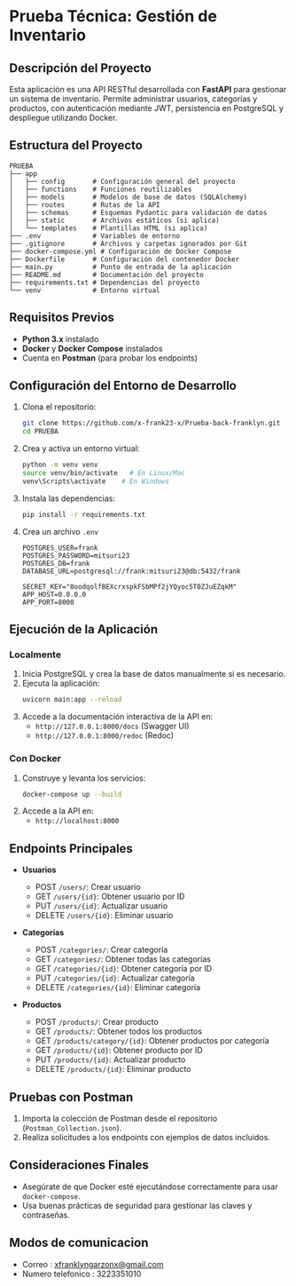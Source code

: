 # Prueba Técnica: Gestión de Inventario

## Descripción del Proyecto

Esta aplicación es una API RESTful desarrollada con **FastAPI** para gestionar un sistema de inventario. Permite administrar usuarios, categorías y productos, con autenticación mediante JWT, persistencia en PostgreSQL y despliegue utilizando Docker.

## Estructura del Proyecto

```
PRUEBA
├── app
│   ├── config       # Configuración general del proyecto
│   ├── functions    # Funciones reutilizables
│   ├── models       # Modelos de base de datos (SQLAlchemy)
│   ├── routes       # Rutas de la API
│   ├── schemas      # Esquemas Pydantic para validación de datos
│   ├── static       # Archivos estáticos (si aplica)
│   └── templates    # Plantillas HTML (si aplica)
├── .env             # Variables de entorno
├── .gitignore       # Archivos y carpetas ignorados por Git
├── docker-compose.yml # Configuración de Docker Compose
├── Dockerfile       # Configuración del contenedor Docker
├── main.py          # Punto de entrada de la aplicación
├── README.md        # Documentación del proyecto
├── requirements.txt # Dependencias del proyecto
└── venv             # Entorno virtual
```

## Requisitos Previos

- **Python 3.x** instalado
- **Docker** y **Docker Compose** instalados
- Cuenta en **Postman** (para probar los endpoints)

## Configuración del Entorno de Desarrollo

1. Clona el repositorio:
   ```bash
   git clone https://github.com/x-frank23-x/Prueba-back-franklyn.git
   cd PRUEBA
   ```
2. Crea y activa un entorno virtual:
   ```bash
   python -m venv venv
   source venv/bin/activate   # En Linux/Mac
   venv\Scripts\activate    # En Windows
   ```
3. Instala las dependencias:
   ```bash
   pip install -r requirements.txt
   ```
4. Crea un archivo `.env`

   ```env
   POSTGRES_USER=frank
   POSTGRES_PASSWORD=mitsuri23
   POSTGRES_DB=frank
   DATABASE_URL=postgresql://frank:mitsuri23@db:5432/frank

   SECRET_KEY="0oodqolfBEXcrxspkFSbMPf2jYQyoc5T0ZJuEZqkM"
   APP_HOST=0.0.0.0
   APP_PORT=8000
   ```

## Ejecución de la Aplicación

### Localmente

1. Inicia PostgreSQL y crea la base de datos manualmente si es necesario.
2. Ejecuta la aplicación:
   ```bash
   uvicorn main:app --reload
   ```
3. Accede a la documentación interactiva de la API en:
   - `http://127.0.0.1:8000/docs` (Swagger UI)
   - `http://127.0.0.1:8000/redoc` (Redoc)

### Con Docker

1. Construye y levanta los servicios:
   ```bash
   docker-compose up --build
   ```
2. Accede a la API en:
   - `http://localhost:8000`

## Endpoints Principales

- **Usuarios**

  - POST `/users/`: Crear usuario
  - GET `/users/{id}`: Obtener usuario por ID
  - PUT `/users/{id}`: Actualizar usuario
  - DELETE `/users/{id}`: Eliminar usuario

- **Categorías**

  - POST `/categories/`: Crear categoría
  - GET `/categories/`: Obtener todas las categorías
  - GET `/categories/{id}`: Obtener categoría por ID
  - PUT `/categories/{id}`: Actualizar categoría
  - DELETE `/categories/{id}`: Eliminar categoría

- **Productos**
  - POST `/products/`: Crear producto
  - GET `/products/`: Obtener todos los productos
  - GET `/products/category/{id}`: Obtener productos por categoría
  - GET `/products/{id}`: Obtener producto por ID
  - PUT `/products/{id}`: Actualizar producto
  - DELETE `/products/{id}`: Eliminar producto

## Pruebas con Postman

1. Importa la colección de Postman desde el repositorio (`Postman_Collection.json`).
2. Realiza solicitudes a los endpoints con ejemplos de datos incluidos.

## Consideraciones Finales

- Asegúrate de que Docker esté ejecutándose correctamente para usar `docker-compose`.
- Usa buenas prácticas de seguridad para gestionar las claves y contraseñas.

## Modos de comunicacion

- Correo : xfranklyngarzonx@gmail.com
- Numero telefonico : 3223351010
